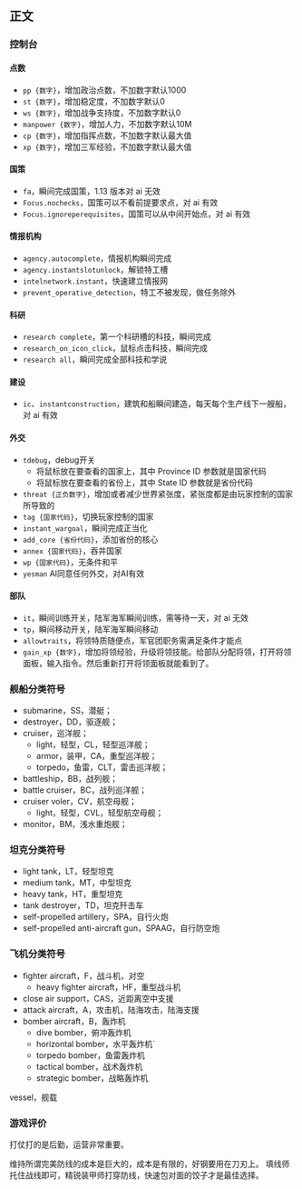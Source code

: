 ## 正文

### 控制台

#### 点数

- `pp {数字}`，增加政治点数，不加数字默认1000
- `st {数字}`，增加稳定度，不加数字默认0
- `ws {数字}`，增加战争支持度，不加数字默认0
- `manpower {数字}`，增加人力，不加数字默认10M
- `cp {数字}`，增加指挥点数，不加数字默认最大值
- `xp {数字}`，增加三军经验，不加数字默认最大值

#### 国策

- `fa`，瞬间完成国策，1.13 版本对 ai 无效
- `Focus.nochecks`，国策可以不看前提要求点，对 ai 有效
- `Focus.ignoreperequisites`，国策可以从中间开始点，对 ai 有效

#### 情报机构

- `agency.autocomplete`，情报机构瞬间完成
- `agency.instantslotunlock`，解锁特工槽
- `intelnetwork.instant`，快速建立情报网
- `prevent_operative_detection`，特工不被发现，做任务除外

#### 科研

- `research complete`，第一个科研槽的科技，瞬间完成
- `research_on_icon_click`，鼠标点击科技，瞬间完成
- `research all`，瞬间完成全部科技和学说

#### 建设

- `ic`、`instantconstruction`，建筑和船瞬间建造，每天每个生产线下一艘船，对 ai 有效

#### 外交

- `tdebug`，debug开关
    - 将鼠标放在要查看的国家上，其中 Province ID 参数就是国家代码
    - 将鼠标放在要查看的省份上，其中 State ID 参数就是省份代码
- `threat {正负数字}`，增加或者减少世界紧张度，紧张度都是由玩家控制的国家所导致的
- `tag {国家代码}`，切换玩家控制的国家
- `instant_wargoal`，瞬间完成正当化
- `add_core {省份代码}`，添加省份的核心
- `annex {国家代码}`，吞并国家
- `wp {国家代码}`，无条件和平
- `yesman` AI同意任何外交，对AI有效

#### 部队

- `it`，瞬间训练开关，陆军海军瞬间训练，需等待一天，对 ai 无效
- `tp`，瞬间移动开关，陆军海军瞬间移动
- `allowtraits`，将领特质随便点，军官团职务需满足条件才能点
- `gain_xp {数字}`，增加将领经验，升级将领技能。给部队分配将领，打开将领面板，输入指令。然后重新打开将领面板就能看到了。

### 舰船分类符号

- submarine，SS，潜艇；
- destroyer，DD，驱逐舰；
- cruiser，巡洋舰；
    - light，轻型，CL，轻型巡洋舰；
    - armor，装甲，CA，重型巡洋舰；
    - torpedo，鱼雷，CLT，雷击巡洋舰；
- battleship，BB，战列舰；
- battle cruiser，BC，战列巡洋舰；
- cruiser voler，CV，航空母舰；
    - light，轻型，CVL，轻型航空母舰；
- monitor，BM，浅水重炮舰；

### 坦克分类符号

- light tank，LT，轻型坦克
- medium tank，MT，中型坦克
- heavy tank，HT，重型坦克
- tank destroyer，TD，坦克歼击车
- self-propelled artillery，SPA，自行火炮
- self-propelled anti-aircraft gun，SPAAG，自行防空炮

### 飞机分类符号

- fighter aircraft，F，战斗机，对空
    - heavy fighter aircraft，HF，重型战斗机
- close air support，CAS，近距离空中支援
- attack aircraft，A，攻击机，陆海攻击，陆海支援
- bomber aircraft，B，轰炸机
    - dive bomber，俯冲轰炸机
    - horizontal bomber，水平轰炸机`
    - torpedo bomber，鱼雷轰炸机
    - tactical bomber，战术轰炸机
    - strategic bomber，战略轰炸机

vessel，舰载

### 游戏评价

打仗打的是后勤，运营非常重要。

维持所谓完美防线的成本是巨大的，成本是有限的，好钢要用在刀刃上。
填线师托住战线即可，精锐装甲师打穿防线，快速包对面的饺子才是最佳选择。
